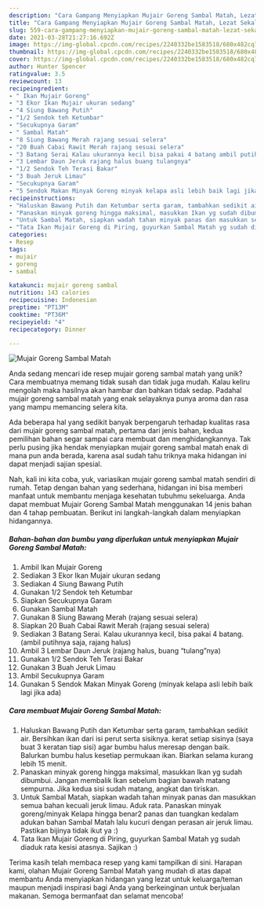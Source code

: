 ```yaml
---
description: "Cara Gampang Menyiapkan Mujair Goreng Sambal Matah, Lezat Sekali"
title: "Cara Gampang Menyiapkan Mujair Goreng Sambal Matah, Lezat Sekali"
slug: 559-cara-gampang-menyiapkan-mujair-goreng-sambal-matah-lezat-sekali
date: 2021-03-28T21:27:16.692Z
image: https://img-global.cpcdn.com/recipes/2240332be1583518/680x482cq70/mujair-goreng-sambal-matah-foto-resep-utama.jpg
thumbnail: https://img-global.cpcdn.com/recipes/2240332be1583518/680x482cq70/mujair-goreng-sambal-matah-foto-resep-utama.jpg
cover: https://img-global.cpcdn.com/recipes/2240332be1583518/680x482cq70/mujair-goreng-sambal-matah-foto-resep-utama.jpg
author: Hunter Spencer
ratingvalue: 3.5
reviewcount: 13
recipeingredient:
- " Ikan Mujair Goreng"
- "3 Ekor Ikan Mujair ukuran sedang"
- "4 Siung Bawang Putih"
- "1/2 Sendok teh Ketumbar"
- "Secukupnya Garam"
- " Sambal Matah"
- "8 Siung Bawang Merah rajang sesuai selera"
- "20 Buah Cabai Rawit Merah rajang sesuai selera"
- "3 Batang Serai Kalau ukurannya kecil bisa pakai 4 batang ambil putihnya saja rajang halus"
- "3 Lembar Daun Jeruk rajang halus buang tulangnya"
- "1/2 Sendok Teh Terasi Bakar"
- "3 Buah Jeruk Limau"
- "Secukupnya Garam"
- "5 Sendok Makan Minyak Goreng minyak kelapa asli lebih baik lagi jika ada"
recipeinstructions:
- "Haluskan Bawang Putih dan Ketumbar serta garam, tambahkan sedikit air. Bersihkan ikan dari isi perut serta sisiknya. kerat setiap sisinya (saya buat 3 keratan tiap sisi) agar bumbu halus meresap dengan baik. Balurkan bumbu halus kesetiap permukaan ikan. Biarkan selama kurang lebih 15 menit."
- "Panaskan minyak goreng hingga maksimal, masukkan Ikan yg sudah dibumbui. Jangan membalik Ikan sebelum bagian bawah matang sempurna. Jika kedua sisi sudah matang, angkat dan tiriskan."
- "Untuk Sambal Matah, siapkan wadah tahan minyak panas dan masukkan semua bahan kecuali jeruk limau. Aduk rata. Panaskan minyak goreng/minyak Kelapa hingga benar2 panas dan tuangkan kedalam adukan bahan Sambal Matah lalu kucuri dengan perasan air jeruk limau. Pastikan bijinya tidak ikut ya :)"
- "Tata Ikan Mujair Goreng di Piring, guyurkan Sambal Matah yg sudah diaduk rata kesisi atasnya. Sajikan :)"
categories:
- Resep
tags:
- mujair
- goreng
- sambal

katakunci: mujair goreng sambal 
nutrition: 143 calories
recipecuisine: Indonesian
preptime: "PT13M"
cooktime: "PT36M"
recipeyield: "4"
recipecategory: Dinner

---
```



![Mujair Goreng Sambal Matah](https://img-global.cpcdn.com/recipes/2240332be1583518/680x482cq70/mujair-goreng-sambal-matah-foto-resep-utama.jpg)

Anda sedang mencari ide resep mujair goreng sambal matah yang unik? Cara membuatnya memang tidak susah dan tidak juga mudah. Kalau keliru mengolah maka hasilnya akan hambar dan bahkan tidak sedap. Padahal mujair goreng sambal matah yang enak selayaknya punya aroma dan rasa yang mampu memancing selera kita.



Ada beberapa hal yang sedikit banyak berpengaruh terhadap kualitas rasa dari mujair goreng sambal matah, pertama dari jenis bahan, kedua pemilihan bahan segar sampai cara membuat dan menghidangkannya. Tak perlu pusing jika hendak menyiapkan mujair goreng sambal matah enak di mana pun anda berada, karena asal sudah tahu triknya maka hidangan ini dapat menjadi sajian spesial.


Nah, kali ini kita coba, yuk, variasikan mujair goreng sambal matah sendiri di rumah. Tetap dengan bahan yang sederhana, hidangan ini bisa memberi manfaat untuk membantu menjaga kesehatan tubuhmu sekeluarga. Anda dapat membuat Mujair Goreng Sambal Matah menggunakan 14 jenis bahan dan 4 tahap pembuatan. Berikut ini langkah-langkah dalam menyiapkan hidangannya.

<!--inarticleads1-->

##### Bahan-bahan dan bumbu yang diperlukan untuk menyiapkan Mujair Goreng Sambal Matah:

1. Ambil  Ikan Mujair Goreng
1. Sediakan 3 Ekor Ikan Mujair ukuran sedang
1. Sediakan 4 Siung Bawang Putih
1. Gunakan 1/2 Sendok teh Ketumbar
1. Siapkan Secukupnya Garam
1. Gunakan  Sambal Matah
1. Gunakan 8 Siung Bawang Merah (rajang sesuai selera)
1. Siapkan 20 Buah Cabai Rawit Merah (rajang sesuai selera)
1. Sediakan 3 Batang Serai. Kalau ukurannya kecil, bisa pakai 4 batang. (ambil putihnya saja, rajang halus)
1. Ambil 3 Lembar Daun Jeruk (rajang halus, buang “tulang”nya)
1. Gunakan 1/2 Sendok Teh Terasi Bakar
1. Gunakan 3 Buah Jeruk Limau
1. Ambil Secukupnya Garam
1. Gunakan 5 Sendok Makan Minyak Goreng (minyak kelapa asli lebih baik lagi jika ada)




<!--inarticleads2-->

##### Cara membuat Mujair Goreng Sambal Matah:

1. Haluskan Bawang Putih dan Ketumbar serta garam, tambahkan sedikit air. Bersihkan ikan dari isi perut serta sisiknya. kerat setiap sisinya (saya buat 3 keratan tiap sisi) agar bumbu halus meresap dengan baik. Balurkan bumbu halus kesetiap permukaan ikan. Biarkan selama kurang lebih 15 menit.
1. Panaskan minyak goreng hingga maksimal, masukkan Ikan yg sudah dibumbui. Jangan membalik Ikan sebelum bagian bawah matang sempurna. Jika kedua sisi sudah matang, angkat dan tiriskan.
1. Untuk Sambal Matah, siapkan wadah tahan minyak panas dan masukkan semua bahan kecuali jeruk limau. Aduk rata. Panaskan minyak goreng/minyak Kelapa hingga benar2 panas dan tuangkan kedalam adukan bahan Sambal Matah lalu kucuri dengan perasan air jeruk limau. Pastikan bijinya tidak ikut ya :)
1. Tata Ikan Mujair Goreng di Piring, guyurkan Sambal Matah yg sudah diaduk rata kesisi atasnya. Sajikan :)




Terima kasih telah membaca resep yang kami tampilkan di sini. Harapan kami, olahan Mujair Goreng Sambal Matah yang mudah di atas dapat membantu Anda menyiapkan hidangan yang lezat untuk keluarga/teman maupun menjadi inspirasi bagi Anda yang berkeinginan untuk berjualan makanan. Semoga bermanfaat dan selamat mencoba!
